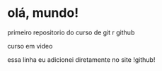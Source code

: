 # olá, mundo!
 primeiro repositorio do curso de git r github

curso em video 

essa linha eu adicionei diretamente no site  !github!
